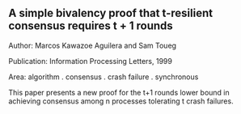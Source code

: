 ## A simple bivalency proof that t-resilient consensus requires t + 1 rounds

Author: Marcos Kawazoe Aguilera and Sam Toueg

Publication: Information Processing Letters, 1999

Area: algorithm . consensus . crash failure . synchronous

This paper presents a new proof for the t+1 rounds lower bound in
achieving consensus among n processes tolerating t crash failures.

